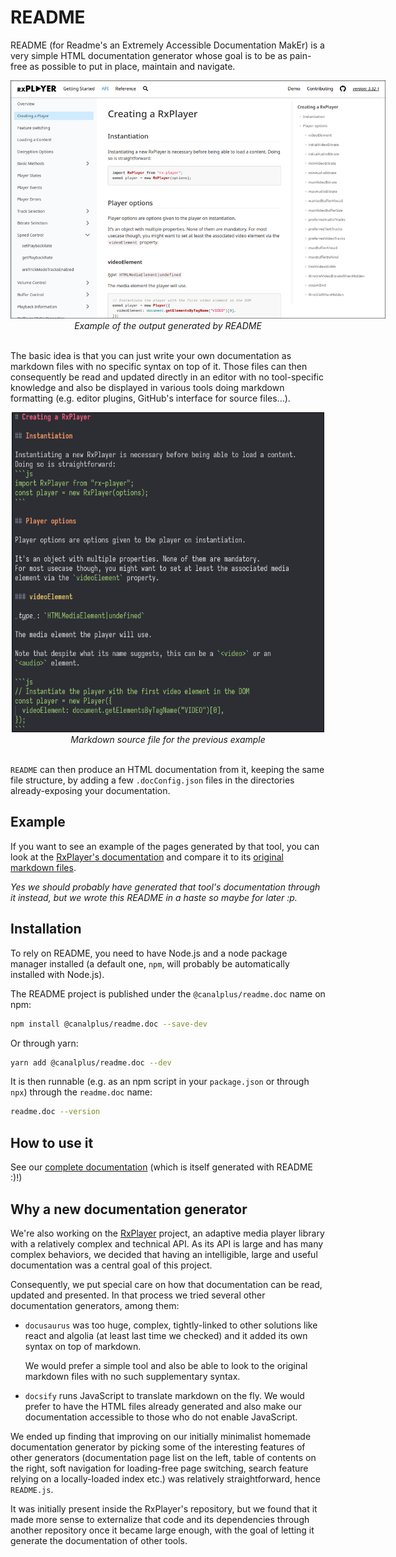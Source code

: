 # README

README (for Readme's an Extremely Accessible Documentation MakEr) is a very
simple HTML documentation generator whose goal is to be as pain-free as possible
to put in place, maintain and navigate.

<div style="text-align:center; width:100%">
<img style="max-width:600px" alt="Screenshot of a generated documentation" src="./screenshot.png">
<br>
<i>Example of the output generated by README</i>
<br>
<br>
</div>

The basic idea is that you can just write your own documentation as markdown
files with no specific syntax on top of it. Those files can then consequently be
read and updated directly in an editor with no tool-specific knowledge and also
be displayed in various tools doing markdown formatting (e.g. editor plugins,
GitHub's interface for source files...).

<div style="text-align:center; width:100%">
<img style="max-width:500px" alt="Markdown input example for README" src="./source.png">
<br>
<i>Markdown source file for the previous example</i>
<br>
<br>
</div>

`README` can then produce an HTML documentation from it, keeping the same file
structure, by adding a few `.docConfig.json` files in the directories
already-exposing your documentation.

## Example

If you want to see an example of the pages generated by that tool, you can look
at the
[RxPlayer's documentation](https://developers.canal-plus.com/rx-player/doc/Getting_Started/Welcome.html)
and compare it to its
[original markdown files](https://github.com/canalplus/rx-player/tree/master/doc/Getting_Started).

_Yes we should probably have generated that tool's documentation through it
instead, but we wrote this README in a haste so maybe for later :p._

## Installation

To rely on README, you need to have Node.js and a node package manager installed
(a default one, `npm`, will probably be automatically installed with Node.js).

The README project is published under the `@canalplus/readme.doc` name on npm:

```sh
npm install @canalplus/readme.doc --save-dev
```

Or through yarn:

```sh
yarn add @canalplus/readme.doc --dev
```

It is then runnable (e.g. as an npm script in your `package.json` or through
`npx`) through the `readme.doc` name:

```sh
readme.doc --version
```

## How to use it

See our [complete documentation](https://peaberberian.github.io/README/doc/Getting_Started/Home.html)
(which is itself generated with README :)!)

## Why a new documentation generator

We're also working on the [RxPlayer](https://github.com/canalplus/rx-player/)
project, an adaptive media player library with a relatively complex and
technical API. As its API is large and has many complex behaviors, we decided
that having an intelligible, large and useful documentation was a central goal
of this project.

Consequently, we put special care on how that documentation can be read, updated
and presented. In that process we tried several other documentation generators,
among them:

- `docusaurus` was too huge, complex, tightly-linked to other solutions like
  react and algolia (at least last time we checked) and it added its own syntax
  on top of markdown.

  We would prefer a simple tool and also be able to look to the original
  markdown files with no such supplementary syntax.

- `docsify` runs JavaScript to translate markdown on the fly. We would prefer to
  have the HTML files already generated and also make our documentation
  accessible to those who do not enable JavaScript.

We ended up finding that improving on our initially minimalist homemade
documentation generator by picking some of the interesting features of other
generators (documentation page list on the left, table of contents on the right,
soft navigation for loading-free page switching, search feature relying on a
locally-loaded index etc.) was relatively straightforward, hence `README.js`.

It was initially present inside the RxPlayer's repository, but we found that it
made more sense to externalize that code and its dependencies through another
repository once it became large enough, with the goal of letting it generate the
documentation of other tools.
